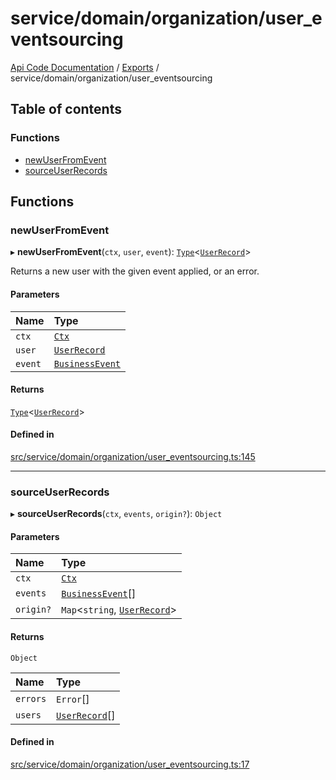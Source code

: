 # service/domain/organization/user\_eventsourcing
 
[Api Code Documentation](../README.md) / [Exports](../modules.md) / service/domain/organization/user\_eventsourcing

## Table of contents

### Functions

- [newUserFromEvent](service_domain_organization_user_eventsourcing.md#newuserfromevent)
- [sourceUserRecords](service_domain_organization_user_eventsourcing.md#sourceuserrecords)

## Functions

### newUserFromEvent

▸ **newUserFromEvent**(`ctx`, `user`, `event`): [`Type`](result.md#type)\<[`UserRecord`](../interfaces/service_domain_organization_user_record.UserRecord.md)\>

Returns a new user with the given event applied, or an error.

#### Parameters

| Name | Type |
| :------ | :------ |
| `ctx` | [`Ctx`](../interfaces/lib_ctx.Ctx.md) |
| `user` | [`UserRecord`](../interfaces/service_domain_organization_user_record.UserRecord.md) |
| `event` | [`BusinessEvent`](service_domain_business_event.md#businessevent) |

#### Returns

[`Type`](result.md#type)\<[`UserRecord`](../interfaces/service_domain_organization_user_record.UserRecord.md)\>

#### Defined in

[src/service/domain/organization/user_eventsourcing.ts:145](https://github.com/openkfw/TruBudget/blob/965031f/api/src/service/domain/organization/user_eventsourcing.ts#L145)

___

### sourceUserRecords

▸ **sourceUserRecords**(`ctx`, `events`, `origin?`): `Object`

#### Parameters

| Name | Type |
| :------ | :------ |
| `ctx` | [`Ctx`](../interfaces/lib_ctx.Ctx.md) |
| `events` | [`BusinessEvent`](service_domain_business_event.md#businessevent)[] |
| `origin?` | `Map`\<`string`, [`UserRecord`](../interfaces/service_domain_organization_user_record.UserRecord.md)\> |

#### Returns

`Object`

| Name | Type |
| :------ | :------ |
| `errors` | `Error`[] |
| `users` | [`UserRecord`](../interfaces/service_domain_organization_user_record.UserRecord.md)[] |

#### Defined in

[src/service/domain/organization/user_eventsourcing.ts:17](https://github.com/openkfw/TruBudget/blob/965031f/api/src/service/domain/organization/user_eventsourcing.ts#L17)
